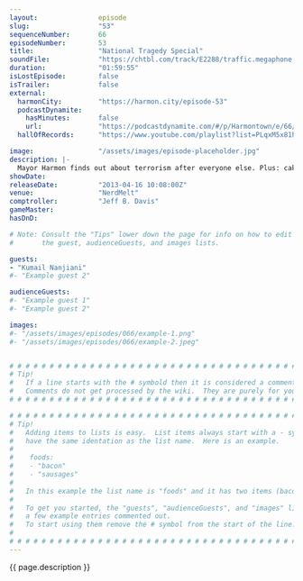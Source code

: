 ```yaml
---
layout:               episode
slug:                 "53"
sequenceNumber:       66
episodeNumber:        53
title:                "National Tragedy Special"
soundFile:            "https://chtbl.com/track/E2288/traffic.megaphone.fm/STA8733810661.mp3?updated=1554501252"
duration:             "01:59:55"
isLostEpisode:        false
isTrailer:            false
external:
  harmonCity:         "https://harmon.city/episode-53"
  podcastDynamite:
    hasMinutes:       false
    url:              "https://podcastdynamite.com/#/p/Harmontown/e/66/53"
  hallOfRecords:      "https://www.youtube.com/playlist?list=PLqxM5x81hNOZBzN_nZCWRHBz47AHKCvBl"

image:                "/assets/images/episode-placeholder.jpg"
description: |-
  Mayor Harmon finds out about terrorism after everyone else. Plus: cake making, tentanus, Kumail, and making love to spiders!
showDate:             
releaseDate:          "2013-04-16 10:08:00Z"
venue:                "NerdMelt"
comptroller:          "Jeff B. Davis"
gameMaster:           
hasDnD:               

# Note: Consult the "Tips" lower down the page for info on how to edit
#       the guest, audienceGuests, and images lists.

guests:
- "Kumail Nanjiani"
#- "Example guest 2"

audienceGuests:
#- "Example guest 1"
#- "Example guest 2"

images:
#- "/assets/images/episodes/066/example-1.png"
#- "/assets/images/episodes/066/example-2.jpeg"


# # # # # # # # # # # # # # # # # # # # # # # # # # # # # # # # # # # # # # # # # # # # #
# Tip!
#   If a line starts with the # symbold then it is considered a comment.
#   Comments do not get processed by the wiki.  They are purely for your information.
# # # # # # # # # # # # # # # # # # # # # # # # # # # # # # # # # # # # # # # # # # # # #

# # # # # # # # # # # # # # # # # # # # # # # # # # # # # # # # # # # # # # # # # # # # #
# Tip!
#   Adding items to lists is easy.  List items always start with a - symbol and have
#   have the same identation as the list name.  Here is an example.
#
#    foods:
#    - "bacon"
#    - "sausages"
#
#   In this example the list name is "foods" and it has two items (bacon, and sausages).
#
#   To get you started, the "guests", "audienceGuests", and "images" lists below have
#   a few example entries commented out.
#   To start using them remove the # symbol from the start of the line.
#
# # # # # # # # # # # # # # # # # # # # # # # # # # # # # # # # # # # # # # # # # # # # #
---
```


<!-- The episode description will be rendered here -->
{{ page.description }}

<!-- Add your content BELOW here -->
<!-- vvvvvvvvvvvvvvvvvvvvvvvvvvv -->




<!-- ^^^^^^^^^^^^^^^^^^^^^^^^^^^ -->
<!-- Add your content ABOVE here -->

<!-- The episode gallery will be rendered here -->